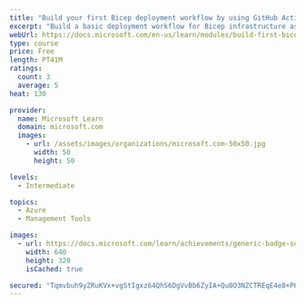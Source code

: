 ```yaml
---
title: "Build your first Bicep deployment workflow by using GitHub Actions"
excerpt: "Build a basic deployment workflow for Bicep infrastructure as code templates by using Azure DevOps and GitHub Actions."
webUrl: https://docs.microsoft.com/en-us/learn/modules/build-first-bicep-deployment-pipeline-using-github-actions/
type: course
price: Free
length: PT41M
ratings:
  count: 3
  average: 5
heat: 130

provider:
  name: Microsoft Learn
  domain: microsoft.com
  images:
    - url: /assets/images/organizations/microsoft.com-50x50.jpg
      width: 50
      height: 50

levels:
  - Intermediate

topics:
  - Azure
  - Management Tools

images:
  - url: https://docs.microsoft.com/learn/achievements/generic-badge-social.png
    width: 640
    height: 320
    isCached: true

secured: "Tqmvbuh9yZRuKVx+vgStIgxz64QhS6DgVvBb6ZyIA+Qu0O3NZCTREqE4e8+P6uHzWYctCHw8J0rhvv231RYe82c4foSp9lYOkG4y8FxEqsFINO9yhWvlnycBsKivjcJq15ln3DmvqYjCa4I4tf2/J7p6FGGgDHyWciFewsTCGP+XoMDaEfxk2W/yeEWwscwerQnM/DbbSTl/A+Rbl3PQTmEENm3REa6ucPXpBqloJQa5TUpVIT3ZCxm4bQ5oHXfMQh/wQ5rr6rHbCPQ43KWepPyM9tjYv+yAZF4WtbQcmeTLxUVOFH9KtfVXq0gy80wUXMNXKwWgHqjJlBjsmQrH9nv5bzNrmKHWsLMp4l/wvNbHjWZOHLwz9Hl87Zm+XdC4dE4ia8tytnPES+eNm8870At3FbCBbR7AIeAGXK9ulmo=;da7S0e7K0FXD+Tn4EK0xhw=="
---
```


